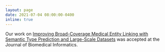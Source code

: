 ```yaml
---
layout: page
date: 2021-07-04 08:00:00-0400
inline: true
---
```


Our work on  [Improving Broad-Coverage Medical Entity Linking with Semantic Type Prediction and Large-Scale Datasets](https://arxiv.org/abs/2005.00460) was accepted at the Journal of Biomedical Informatics.
